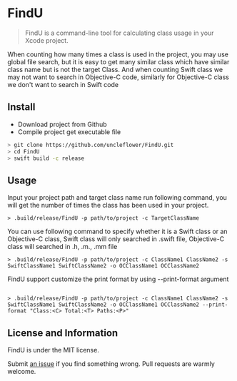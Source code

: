 # FindU

> FindU is a command-line tool for calculating class usage in your Xcode project.

When counting how many times a class is used in the project, you may use global file search, but it is easy to get many similar class which have similar class name but is not the target Class. And when counting Swift class we may not want to search in Objective-C code, similarly for Objective-C class we don't want to search in Swift code

## Install

- Download project from Github
- Compile project get executable file 

```bash
> git clone https://github.com/uncleflower/FindU.git
> cd FindU
> swift build -c release
```

## Usage

Input your project path and target class name run following command, you will get the number of times the class has been used in your project.

```shell
> .build/release/FindU -p path/to/project -c TargetClassName
```

You can use following command to specify whether it is a Swift class or an Objective-C class, Swift class will only searched in .swift file, Objective-C class will searched in .h, .m., .mm file

```shell
> .build/release/FindU -p path/to/project -c ClassName1 ClassName2 -s SwiftClassName1 SwiftClassName2 -o OCClassName1 OCClassName2
```

FindU support customize the print format by using --print-format argument

```shell

> .build/release/FindU -p path/to/project -c ClassName1 ClassName2 -s SwiftClassName1 SwiftClassName2 -o OCClassName1 OCClassName2 --print-format "Class:<C> Total:<T> Paths:<P>"

```

## License and Information

FindU is under the MIT license. 

Submit [an issue](https://github.com/uncleflower/FindU/issues/new) if you find something wrong. Pull requests are warmly welcome.
